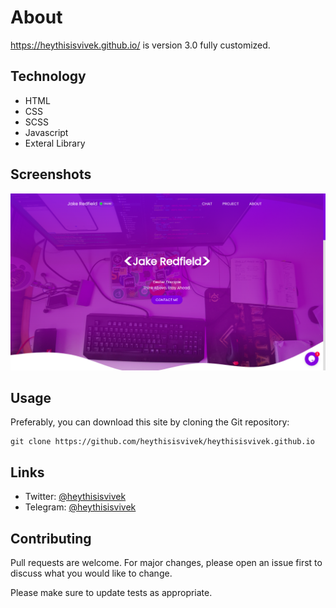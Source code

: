 # About
https://heythisisvivek.github.io/ is version 3.0 fully customized.

## Technology

* HTML
* CSS
* SCSS
* Javascript
* Exteral Library

Screenshots
----

![Screenshot](img/wallpaper.png)

## Usage
Preferably, you can download this site by cloning the Git repository:
```
git clone https://github.com/heythisisvivek/heythisisvivek.github.io
```

Links
----

* Twitter: [@heythisisvivek](https://twitter.com/heythisisvivek)
* Telegram: [@heythisisvivek](https://t.me/heythisisvivek)

## Contributing
Pull requests are welcome. For major changes, please open an issue first to discuss what you would like to change.

Please make sure to update tests as appropriate.
